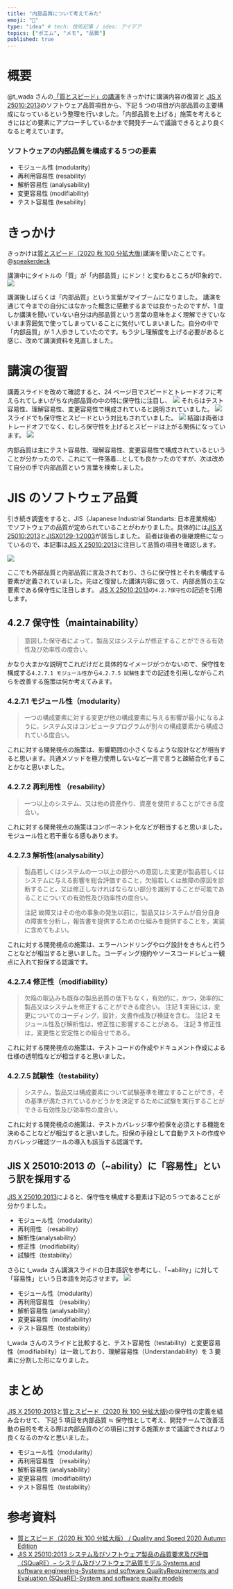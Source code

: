 ```yaml
---
title: "内部品質について考えてみた"
emoji: "🦁"
type: "idea" # tech: 技術記事 / idea: アイデア
topics: ["ポエム", "メモ", "品質"]
published: true
---
```


# 概要

@t_wada さんの[「質とスピード」の講演](https://speakerdeck.com/twada/quality-and-speed-2020-autumn-edition)をきっかけに講演内容の復習と [JIS X 25010:2013](http://kikakurui.com/x25/X25010-2013-01.html)のソフトウェア品質項目から、下記 5 つの項目が内部品質の主要構成になっているという整理を行いました。「内部品質を上げる」施策を考えるときにはどの要素にアプローチしているかまで開発チームで議論できるとより良くなると考えています。

### ソフトウェアの内部品質を構成する５つの要素

- モジュール性 (modularity)
- 再利用容易性 (resability)
- 解析容易性 (analysability)
- 変更容易性 (modifiability)
- テスト容易性 (tesability)

# きっかけ

きっかけは[質とスピード（2020 秋 100 分拡大版)](https://speakerdeck.com/twada/quality-and-speed-2020-autumn-edition)講演を聞いたことです。
@[speakerdeck](9ca54caac3db4344bdd140015dc5e081)

講演中にタイトルの「質」が「内部品質」にドン！と変わるところが印象的で、
![](/images/quality-and-speed/slide18.png)

講演後しばらくは「内部品質」という言葉がマイブームになりました。
講演を通じて今までの自分にはなかった概念に感動するまでは良かったのですが、1 度しか講演を聞いていない自分は内部品質という言葉の意味をよく理解できていないまま雰囲気で使ってしまっていることに気付いてしまいました。自分の中で「内部品質」が 1 人歩きしていたのです。もう少し理解度を上げる必要があると感じ、改めて講演資料を見直しました。

# 講演の復習

講義スライドを改めて確認すると、24 ページ目でスピードとトレードオフに考えられてしまいがちな内部品質の中の特に保守性に注目し、
![](/images/quality-and-speed/slide24.png)
それらはテスト容易性、理解容易性、変更容易性で構成されていると説明されていました。
![](/images/quality-and-speed/slide26.png)
スライドでも保守性とスピードという対比もされていました。
![](/images/quality-and-speed/slide29.png)
結論は両者はトレードオフでなく、むしろ保守性を上げるとスピードは上がる関係になっています。
![](/images/quality-and-speed/slide91.png)

内部品質は主にテスト容易性、理解容易性、変更容易性で構成されているということが分かったので、これにて一件落着…としても良かったのですが、次は改めて自分の手で内部品質という言葉を検索しました。

# JIS のソフトウェア品質

引き続き調査をすると、JIS（Japanese Industrial Standarts: 日本産業規格）でソフトウェアの品質が定められていることがわかりました。具体的には[JIS X 25010:2013](http://kikakurui.com/x25/X25010-2013-01.html)と[JISX0129-1:2003](https://kikakurui.com/x0/X0129-1-2003-01.html)が該当しました。
前者は後者の後継規格になっているので、本記事は[JIS X 25010:2013](http://kikakurui.com/x25/X25010-2013-01.html)に注目して品質の項目を確認します。

![](/images/JISX25010-2013/qualiry.png)

ここでも外部品質と内部品質に言及されており、さらに保守性とそれを構成する要素が定義されていました。先ほど復習した講演内容に倣って、内部品質の主な要素である保守性に注目します。
[JIS X 25010:2013](http://kikakurui.com/x25/X25010-2013-01.html)の`4.2.7保守性`の記述を引用します。

## **4.2.7 保守性（maintainability）**

> 意図した保守者によって，製品又はシステムが修正することができる有効性及び効率性の度合い。

かなり大まかな説明でこれだけだと具体的なイメージがつかないので、保守性を構成する`4.2.7.1 モジュール性`から`4.2.7.5 試験性`までの記述を引用しながらこれらを改善する施策は何か考えてみます。

### 4.2.7.1 モジュール性（modularity）

> 一つの構成要素に対する変更が他の構成要素に与える影響が最小になるように，システム又はコンピュータプログラムが別々の構成要素から構成されている度合い。

これに対する開発視点の施策は、影響範囲の小さくなるような設計などが相当すると思います。共通メソッドを極力使用しないなど一言で言うと疎結合化することかなと思いました。

### 4.2.7.2 再利用性 （resability）

> 一つ以上のシステム、又は他の資産作り、資産を使用することができる度合い。

これに対する開発視点の施策はコンポーネント化などが相当すると思いました。モジュール性と若干重なる感もあります。

### 4.2.7.3 解析性(analysability）

> 製品若しくはシステムの一つ以上の部分への意図した変更が製品若しくはシステムに与える影響を総合評価すること，欠陥若しくは故障の原因を診断すること，又は修正しなければならない部分を識別することが可能であることについての有効性及び効率性の度合い。
>
> 注記 故障又はその他の事象の発生以前に，製品又はシステムが自分自身の障害を分析し，報告書を提供するための仕組みを提供することを，実装に含めてもよい。

これに対する開発視点の施策は、エラーハンドリングやログ設計をきちんと行うことなどが相当すると思いました。コーディング規約やソースコードレビュー観点に入れて担保する認識です。

### 4.2.7.4 修正性（modifiability）

> 欠陥の取込みも既存の製品品質の低下もなく，有効的に，かつ，効率的に製品又はシステムを修正することができる度合い。
> 注記 **1** 実装には，変更についてのコーディング，設計，文書作成及び検証を含む。
> 注記 **2** モジュール性及び解析性は，修正性に影響することがある。
> 注記 **3** 修正性は，変更性と安定性との組合せである。

これに対する開発視点の施策は、テストコードの作成やドキュメント作成による仕様の透明性などが相当すると思いました。

### 4.2.7.5 試験性（testability）

> システム，製品又は構成要素について試験基準を確立することができ，その基準が満たされているかどうかを決定するために試験を実行することができる有効性及び効率性の度合い。

これに対する開発視点の施策は、テストカバレッジ率や担保を必須とする機能を決めることなどが相当すると思いました。担保の手段として自動テストの作成やカバレッジ確認ツールの導入も該当する認識です。

## JIS X 25010:2013 の（~ability）に「容易性」という訳を採用する

[JIS X 25010:2013](http://kikakurui.com/x25/X25010-2013-01.html)によると、保守性を構成する要素は下記の５つであることが分かりました。

- モジュール性（modularity）
- 再利用性 （resability）
- 解析性(analysability）
- 修正性（modifiability）
- 試験性（testability）

さらに t_wada さん講演スライドの日本語訳を参考にし、「~ability」に対して「容易性」という日本語を対応させます。
![](/images/quality-and-speed/slide26.png)

- モジュール性（modularity）
- 再利用容易性 （resability）
- 解析容易性 (analysability）
- 変更容易性（modifiability）
- テスト容易性（testability）

t_wada さんのスライドと比較すると、テスト容易性（testability）と変更容易性（modifiability）は一致しており、理解容易性（Understandability）を 3 要素に分割した形になりました。

# まとめ

[JIS X 25010:2013](http://kikakurui.com/x25/X25010-2013-01.html)と[質とスピード（2020 秋 100 分拡大版)](https://speakerdeck.com/twada/quality-and-speed-2020-autumn-edition)の保守性の定義を組み合わせて、
下記 5 項目を内部品質 ≒ 保守性として考え、開発チームで改善活動の目的を考える際は内部品質のどの項目に対する施策かまで議論できればより良くなるのかなと思いました。

- モジュール性（modularity）
- 再利用容易性 （resability）
- 解析容易性 (analysability）
- 変更容易性（modifiability）
- テスト容易性（testability）

# 参考資料

- [質とスピード（2020 秋 100 分拡大版） / Quality and Speed 2020 Autumn Edition](https://speakerdeck.com/twada/quality-and-speed-2020-autumn-edition)
- [JIS X 25010:2013 システム及びソフトウェア製品の品質要求及び評価（SQuaRE）− システム及びソフトウェア品質モデル Systems and software engineering-Systems and software QualityRequirements and Evaluation (SQuaRE)-System and software quality models](http://kikakurui.com/x25/X25010-2013-01.html)
